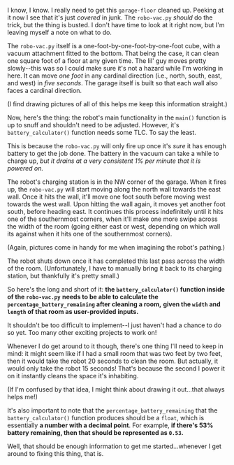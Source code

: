 I know, I know. I really need to get this `garage-floor` cleaned up.
Peeking at it now I see that it's just *covered* in junk.
The `robo-vac.py` *should* do the trick, but the thing is busted.
I don't have time to look at it right now, but I'm leaving myself a note on what to do.

The `robo-vac.py` itself is a one-foot-by-one-foot-by-one-foot cube, with a vacuum attachment fitted to the bottom.
That being the case, it can clean one square foot of a floor at any given time.
The lil' guy moves pretty slowly--this was so I could make sure it's not a hazard while I'm working in here.
It can move *one foot* in any cardinal direction (i.e., north, south, east, and west) in *five seconds*.
The garage itself is built so that each wall also faces a cardinal direction.

(I find drawing pictures of all of this helps me keep this information straight.)

Now, here's the thing: the robot's main functionality in the `main()` function is up to snuff and shouldn't need to be adjusted.
However, it's `battery_calculator()` function needs some TLC. To say the least.

This is because the `robo-vac.py` will only fire up once it's *sure* it has enough battery to get the job done.
The battery in the vacuum can take a while to charge up,
*but it drains at a very consistent 1% per minute that it is powered on.*

The robot's charging station is in the NW corner of the garage.
When it fires up, the `robo-vac.py` will start moving along the north wall towards the east wall.
Once it hits the wall, it'll move one foot south before moving west towards the west wall.
Upon hitting the wall again, it moves yet another foot south, before heading east.
It continues this process indefinitely until it hits one of the southernmost corners,
when it'll make one more swipe across the width of the room
(going either east or west, depending on which wall its against when it hits one of the southernmost corners).

(Again, pictures come in handy for me when imagining the robot's pathing.)

The robot shuts down once it has completed this last pass across the width of the room.
(Unfortunately, I have to manually bring it back to its charging station, but thankfully it's pretty small.)

So here's the long and short of it: **the `battery_calculator()` function inside of the `robo-vac.py`**
**needs to be able to calculate the `percentage_battery_remaining` after cleaning a room,**
**given the `width` and `length` of that room as user-provided inputs.**

It shouldn't be too difficult to implement--I just haven't had a chance to do so yet.
Too many other exciting projects to work on!

Whenever I do get around to it though, there's one thing I'll need to keep in mind:
it might seem like if I had a small room that was two feet by two feet,
then it would take the robot 20 seconds to clean the room.
But actually, it would only take the robot 15 seconds!
That's because the second I power it on it instantly cleans the space it's inhabiting.

(If I'm confused by that idea, I might think about drawing it out...that always helps me!)

It's also important to note that the `percentage_battery_remaining` that the `battery_calculator()` function produces
should be a `float`, which is essentially **a number with a decimal point**.
For example, **if there's 53% battery remaining, then that should be represented as `0.53`.**

Well, that should be enough information to get me started...whenever I get around to fixing this thing, that is.